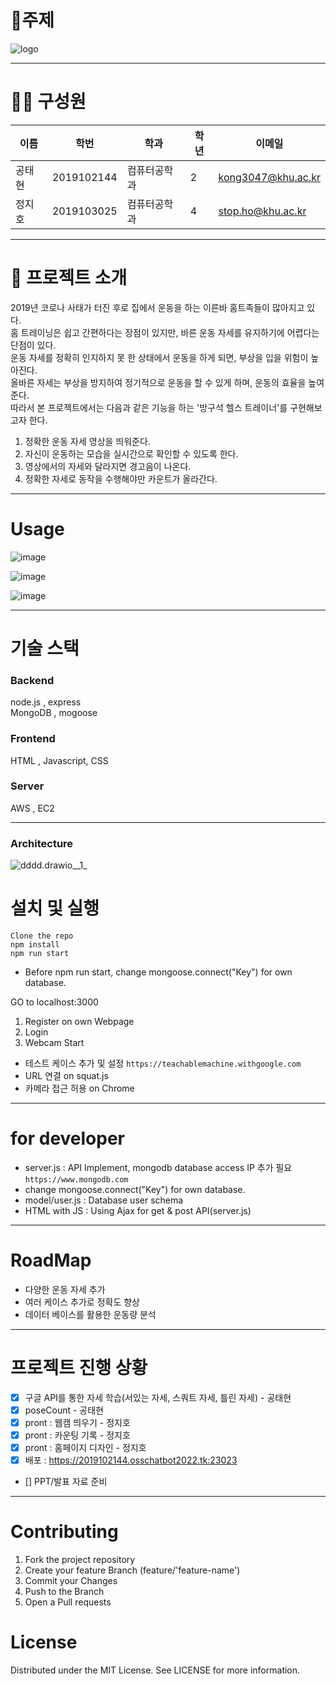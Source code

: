 # :rocket:주제
![logo](/uploads/647ebad4d676a801662947a2d5990a19/logo.png)

---

# 👩‍🦱 구성원

이름 | 학번 |  학과 | 학년 | 이메일
------------ | ------------- | ------------- | ------------- | -------------  
공태현 | 2019102144 | 컴퓨터공학과 | 2 |  kong3047@khu.ac.kr
정지호 | 2019103025 | 컴퓨터공학과 | 4 | stop.ho@khu.ac.kr

---
# :metal: 프로젝트 소개

2019년 코로나 사태가 터진 후로 집에서 운동을 하는 이른바 홈트족들이 많아지고 있다.  
홈 트레이닝은 쉽고 간편하다는 장점이 있지만, 바른 운동 자세를 유지하기에 어렵다는 단점이 있다.  
운동 자세를 정확히 인지하지 못 한 상태에서 운동을 하게 되면, 부상을 입을 위험이 높아진다.  
올바른 자세는 부상을 방지하여 정기적으로 운동을 할 수 있게 하며, 운동의 효율을 높여 준다.  
따라서 본 프로젝트에서는 다음과 같은 기능을 하는 '방구석 헬스 트레이너'를 구현해보고자 한다.  
1. 정확한 운동 자세 영상을 띄워준다.  
2. 자신이 운동하는 모습을 실시간으로 확인할 수 있도록 한다.  
3. 영상에서의 자세와 달라지면 경고음이 나온다.  
4. 정확한 자세로 동작을 수행해야만 카운트가 올라간다.  

---
# Usage
![image](/uploads/b5e4828606ed50a71d42609293244754/image.png)  
  
![image](/uploads/e45eb6186df16c33a59fdb94c0181463/image.png)  
  
![image](/uploads/a9c24b96c2b0f3f63c46134b13194d4e/image.png)  

---

# 기술 스택
### Backend
node.js , express  
MongoDB , mogoose

### Frontend
HTML , Javascript, CSS

### Server 
AWS , EC2

---
### Architecture
![dddd.drawio__1_](/uploads/46df407fa692c72c4a8b230b6081009c/dddd.drawio__1_.png)  

# 설치 및 실행
```
Clone the repo
npm install
npm run start
```  
* Before npm run start, change mongoose.connect("Key") for own database.

GO to localhost:3000
1. Register on own Webpage
2. Login 
3. Webcam Start

* 테스트 케이스 추가 및 설정 `https://teachablemachine.withgoogle.com`
* URL 연결 on squat.js
* 카메라 접근 허용 on Chrome


---

# for developer
* server.js : API Implement, mongodb database access IP 추가 필요 `https://www.mongodb.com`
* change mongoose.connect("Key") for own database.
* model/user.js : Database user schema
* HTML with JS : Using Ajax for get & post API(server.js)  


---

# RoadMap
* 다양한 운동 자세 추가
* 여러 케이스 추가로 정확도 향상
* 데이터 베이스를 활용한 운동량 분석

---

# 프로젝트 진행 상황
- [x] 구글 API를 통한 자세 학습(서있는 자세, 스쿼트 자세, 틀린 자세) - 공태현  
- [x] poseCount - 공태현  
- [x] pront : 웹캠 띄우기 - 정지호  
- [x] pront : 카운팅 기록 - 정지호  
- [x] pront : 홈페이지 디자인 - 정지호  
- [x] 배포 : https://2019102144.osschatbot2022.tk:23023 
- [] PPT/발표 자료 준비

---

# Contributing
1. Fork the project repository
2. Create your feature Branch (feature/'feature-name')
3. Commit your Changes
4. Push to the Branch
5. Open a Pull requests


# License  
Distributed under the MIT License. See LICENSE for more information.  

